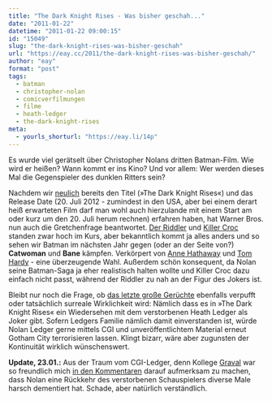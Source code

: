 ```yaml
---
title: "The Dark Knight Rises - Was bisher geschah..."
date: "2011-01-22"
datetime: "2011-01-22 09:00:15"
id: "15049"
slug: "the-dark-knight-rises-was-bisher-geschah"
url: "https://eay.cc/2011/the-dark-knight-rises-was-bisher-geschah/"
author: "eay"
format: "post"
tags:
  - batman
  - christopher-nolan
  - comicverfilmungen
  - filme
  - heath-ledger
  - the-dark-knight-rises
meta:
  - yourls_shorturl: "https://eay.li/14p"
---
```


Es wurde viel gerätselt über Christopher Nolans dritten Batman-Film. Wie wird er heißen? Wann kommt er ins Kino? Und vor allem: Wer werden dieses Mal die Gegenspieler des dunklen Ritters sein?

Nachdem wir [neulich](http://twitter.com/Eay/statuses/28923592118) bereits den Titel (»The Dark Knight Rises«) und das Release Date (20. Juli 2012 - zumindest in den USA, aber bei einem derart heiß erwarteten Film darf man wohl auch hierzulande mit einem Start am oder kurz um den 20. Juli herum rechnen) erfahren haben, hat Warner Bros. nun auch die Gretchenfrage beantwortet. [Der Riddler](//eay.cc/2010/neil-patrick-harris-als-the-riddler/) und [Killer Croc](http://plopper.wordpress.com/2010/10/20/wham-reptilien-und-hobbitse/) standen zwar hoch im Kurs, aber bekanntlich kommt ja alles anders und so sehen wir Batman im nächsten Jahr gegen (oder an der Seite von?) **Catwoman** und **Bane** kämpfen. Verkörpert von [Anne Hathaway](http://en.wikipedia.org/wiki/Anne_Hathaway_%28actress%29) und [Tom Hardy](http://en.wikipedia.org/wiki/Tom_Hardy) - eine überzeugende Wahl. Außerdem schön konsequent, da Nolan seine Batman-Saga ja eher realistisch halten wollte und Killer Croc dazu einfach nicht passt, während der Riddler zu nah an der Figur des Jokers ist.

Bleibt nur noch die Frage, ob [das letzte große Gerüchte](http://www.fuenf-filmfreunde.de/2010/12/01/die-wiederaufstehung-des-jokers-wird-heath-ledger-zum-leben-erweckt/) ebenfalls verpufft oder tatsächlich surreale Wirklichkeit wird: Nämlich dass es in »The Dark Knight Rises« ein Wiedersehen mit dem verstorbenen Heath Ledger als Joker gibt. Sofern Ledgers Familie nämlich damit einverstanden ist, würde Nolan Ledger gerne mittels CGI und unveröffentlichtem Material erneut Gotham City terrorisieren lassen. Klingt bizarr, wäre aber zugunsten der Kontinuität wirklich wünschenswert.

**Update, 23.01.:** Aus der Traum vom CGI-Ledger, denn Kollege [Graval](http://plopper.wordpress.com/) war so freundlich mich [in den Kommentaren](//eay.cc/2011/the-dark-knight-rises-was-bisher-geschah/#comment-18956) darauf aufmerksam zu machen, dass Nolan eine Rückkehr des verstorbenen Schauspielers diverse Male harsch dementiert hat. Schade, aber natürlich verständlich.
